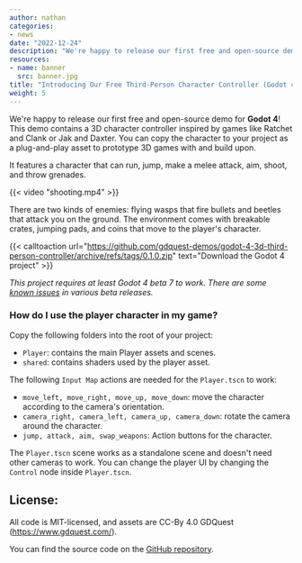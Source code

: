 ```yaml
---
author: nathan
categories:
- news
date: "2022-12-24"
description: "We're happy to release our first free and open-source demo for **Godot 4**! This demo contains a 3D character controller inspired by games like Ratchet and Clank or Jak and Daxter."
resources:
- name: banner
  src: banner.jpg
title: "Introducing Our Free Third-Person Character Controller (Godot 4)"
weight: 5
---
```


We're happy to release our first free and open-source demo for **Godot 4**! This demo contains a 3D character controller inspired by games like Ratchet and Clank or Jak and Daxter. You can copy the character to your project as a plug-and-play asset to prototype 3D games with and build upon.

It features a character that can run, jump, make a melee attack, aim, shoot, and throw grenades.

{{< video "shooting.mp4" >}}

There are two kinds of enemies: flying wasps that fire bullets and beetles that attack you on the ground. The environment comes with breakable crates, jumping pads, and coins that move to the player's character.

{{< calltoaction url="https://github.com/gdquest-demos/godot-4-3d-third-person-controller/archive/refs/tags/0.1.0.zip" text="Download the Godot 4 project" >}}

*This project requires at least Godot 4 beta 7 to work. There are some [known issues](https://github.com/gdquest-demos/godot-4-3d-third-person-controller/issues) in various beta releases.*

### How do I use the player character in my game?

Copy the following folders into the root of your project:

- `Player`: contains the main Player assets and scenes.
- `shared`: contains shaders used by the player asset.

The following `Input Map` actions are needed for the `Player.tscn` to work:

- `move_left, move_right, move_up, move_down`: move the character according to the camera's orientation.
- `camera_right, camera_left, camera_up, camera_down`: rotate the camera around the character.
- `jump, attack, aim, swap_weapons`: Action buttons for the character.

The `Player.tscn` scene works as a standalone scene and doesn't need other cameras to work. You can change the player UI by changing the `Control` node inside `Player.tscn`.

## License:

All code is MIT-licensed, and assets are CC-By 4.0 GDQuest (https://www.gdquest.com/).

You can find the source code on the [GitHub repository](https://github.com/gdquest-demos/godot-4-3d-third-person-controller/).
